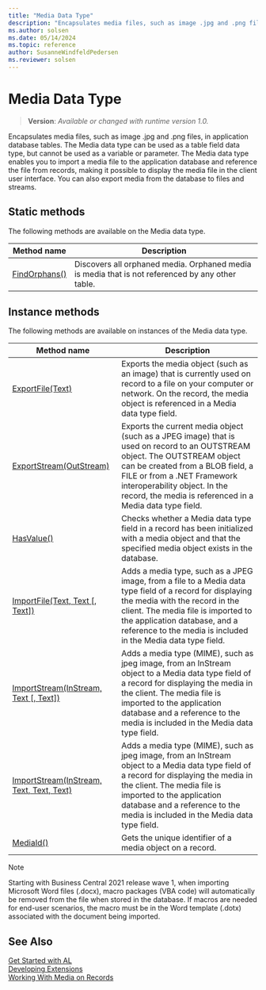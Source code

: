 ```yaml
---
title: "Media Data Type"
description: "Encapsulates media files, such as image .jpg and .png files, in application database tables."
ms.author: solsen
ms.date: 05/14/2024
ms.topic: reference
author: SusanneWindfeldPedersen
ms.reviewer: solsen
---
```

[//]: # (START>DO_NOT_EDIT)
[//]: # (IMPORTANT:Do not edit any of the content between here and the END>DO_NOT_EDIT.)
[//]: # (Any modifications should be made in the .xml files in the ModernDev repo.)
# Media Data Type
> **Version**: _Available or changed with runtime version 1.0._

Encapsulates media files, such as image .jpg and .png files, in application database tables. The Media data type can be used as a table field data type, but cannot be used as a variable or parameter. The Media data type enables you to import a media file to the application database and reference the file from records, making it possible to display the media file in the client user interface. You can also export media from the database to files and streams.


## Static methods
The following methods are available on the Media data type.


|Method name|Description|
|-----------|-----------|
|[FindOrphans()](media-findorphans-method.md)|Discovers all orphaned media. Orphaned media is media that is not referenced by any other table.|

## Instance methods
The following methods are available on instances of the Media data type.

|Method name|Description|
|-----------|-----------|
|[ExportFile(Text)](media-exportfile-method.md)|Exports the media object (such as an image) that is currently used on record to a file on your computer or network. On the record, the media object is referenced in a Media data type field.|
|[ExportStream(OutStream)](media-exportstream-method.md)|Exports the current media object (such as a JPEG image) that is used on record to an OUTSTREAM object. The OUTSTREAM object can be created from a BLOB field, a FILE or from a .NET Framework interoperability object. In the record, the media is referenced in a Media data type field.|
|[HasValue()](media-hasvalue-method.md)|Checks whether a Media data type field in a record has been initialized with a media object and that the specified media object exists in the database.|
|[ImportFile(Text, Text [, Text])](media-importfile-method.md)|Adds a media type, such as a JPEG image, from a file to a Media data type field of a record for displaying the media with the record in the client. The media file is imported to the application database, and a reference to the media is included in the Media data type field.|
|[ImportStream(InStream, Text [, Text])](media-importstream-instream-text-text-method.md)|Adds a media type (MIME), such as jpeg image, from an InStream object to a Media data type field of a record for displaying the media in the client. The media file is imported to the application database and a reference to the media is included in the Media data type field.|
|[ImportStream(InStream, Text, Text, Text)](media-importstream-instream-text-text-text-method.md)|Adds a media type (MIME), such as jpeg image, from an InStream object to a Media data type field of a record for displaying the media in the client. The media file is imported to the application database and a reference to the media is included in the Media data type field.|
|[MediaId()](media-mediaid-method.md)|Gets the unique identifier of a media object on a record.|

[//]: # (IMPORTANT: END>DO_NOT_EDIT)

> [!NOTE]
> Starting with Business Central 2021 release wave 1, when importing Microsoft Word files (.docx), macro packages (VBA code) will automatically be removed from the file when stored in the database. If macros are needed for end-user scenarios, the macro must be in the Word template (.dotx) associated with the document being imported.


## See Also

[Get Started with AL](../../devenv-get-started.md)  
[Developing Extensions](../../devenv-dev-overview.md)  
[Working With Media on Records](../../devenv-working-with-media-on-records.md)